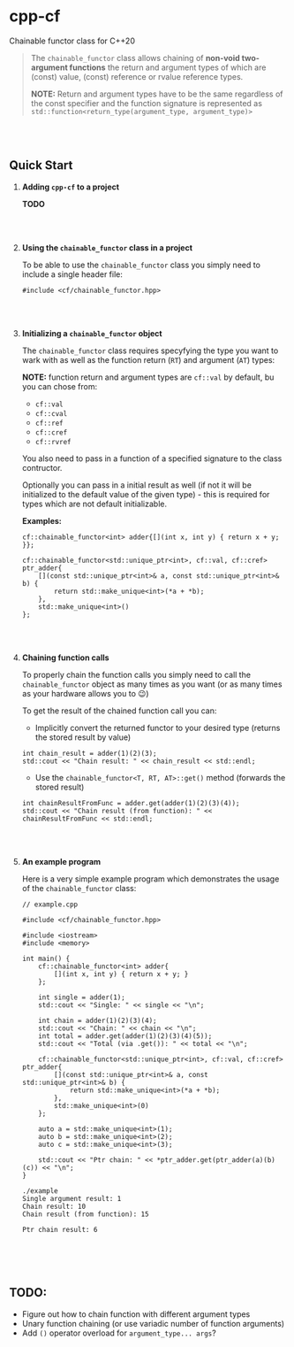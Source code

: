 # cpp-cf
Chainable functor class for C++20

> The `chainable_functor` class allows chaining of **non-void two-argument functions** the  return and argument types of which are (const) value, (const) reference or rvalue reference types.
>
> **NOTE:** Return and argument types have to be the same regardless of the const specifier and the function signature is represented as `std::function<return_type(argument_type, argument_type)>`



<br />
<br />

## Quick Start

1. **Adding `cpp-cf` to a project**

    **TODO**

<br />
<br />

2. **Using the `chainable_functor` class in a project**

    To be able to use the `chainable_functor` class you simply need to include a single header file:

    ```
    #include <cf/chainable_functor.hpp>
    ```

<br />
<br />

3. **Initializing a `chainable_functor` object**

    The `chainable_functor` class requires specyfying the type you want to wark with as well as the function return (`RT`) and argument (`AT`) types:

    **NOTE:** function return and argument types are `cf::val` by default, bu you can chose from:
    * `cf::val`
    * `cf::cval`
    * `cf::ref`
    * `cf::cref`
    * `cf::rvref`

    You also need to pass in a function of a specified signature to the class contructor.

    Optionally you can pass in a initial result as well (if not it will be initialized to the default value of the given type) - this is required for types which are not default initializable.

    **Examples:**

    ```
    cf::chainable_functor<int> adder{[](int x, int y) { return x + y; }};
    ```

    ```
    cf::chainable_functor<std::unique_ptr<int>, cf::val, cf::cref> ptr_adder{
        [](const std::unique_ptr<int>& a, const std::unique_ptr<int>& b) {
            return std::make_unique<int>(*a + *b);
        },
        std::make_unique<int>()
    };
    ```

<br />
<br />

4. **Chaining function calls**

    To properly chain the function calls you simply need to call the `chainable_functor` object as many times as you want (or as many times as your hardware allows you to :wink:)

    To get the result of the chained function call you can:

    * Implicitly convert the returned functor to your desired type (returns the stored result by value)

    ```
    int chain_result = adder(1)(2)(3);
    std::cout << "Chain result: " << chain_result << std::endl;
    ```

    * Use the `chainable_functor<T, RT, AT>::get()` method (forwards the stored result)

    ```
    int chainResultFromFunc = adder.get(adder(1)(2)(3)(4));
    std::cout << "Chain result (from function): " << chainResultFromFunc << std::endl;
    ```

<br />
<br />

5. **An example program**

    Here is a very simple example program which demonstrates the usage of the `chainable_functor` class:

    ```
    // example.cpp

    #include <cf/chainable_functor.hpp>

    #include <iostream>
    #include <memory>

    int main() {
        cf::chainable_functor<int> adder{
            [](int x, int y) { return x + y; }
        };

        int single = adder(1);
        std::cout << "Single: " << single << "\n";

        int chain = adder(1)(2)(3)(4);
        std::cout << "Chain: " << chain << "\n";
        int total = adder.get(adder(1)(2)(3)(4)(5));
        std::cout << "Total (via .get()): " << total << "\n";

        cf::chainable_functor<std::unique_ptr<int>, cf::val, cf::cref> ptr_adder{
            [](const std::unique_ptr<int>& a, const std::unique_ptr<int>& b) {
                return std::make_unique<int>(*a + *b);
            },
            std::make_unique<int>(0)
        };

        auto a = std::make_unique<int>(1);
        auto b = std::make_unique<int>(2);
        auto c = std::make_unique<int>(3);

        std::cout << "Ptr chain: " << *ptr_adder.get(ptr_adder(a)(b)(c)) << "\n";
    }
    ```

    ```
    ./example
    Single argument result: 1
    Chain result: 10
    Chain result (from function): 15

    Ptr chain result: 6
    ```

<br />
<br />
<br />

## TODO:

* Figure out how to chain function with different argument types
* Unary function chaining (or use variadic number of function arguments)
* Add `()` operator overload for `argument_type... args`?
